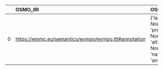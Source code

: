|    | OSMO_IRI                                             | OSMO_DESC                                                                  | SBO_IRI                              | SBO_DESC                | SBO_DEF   |
|---:|:-----------------------------------------------------|:---------------------------------------------------------------------------|:-------------------------------------|:------------------------|:----------|
|  0 | https://emmc.eu/semantics/evmpo/evmpo.ttl#annotation | {'label': None, 'prefLabel': None, 'altLabel': None, 'name': 'annotation'} | http://biomodels.net/SBO/SBO_0000550 | {'label': 'annotation'} | []        |